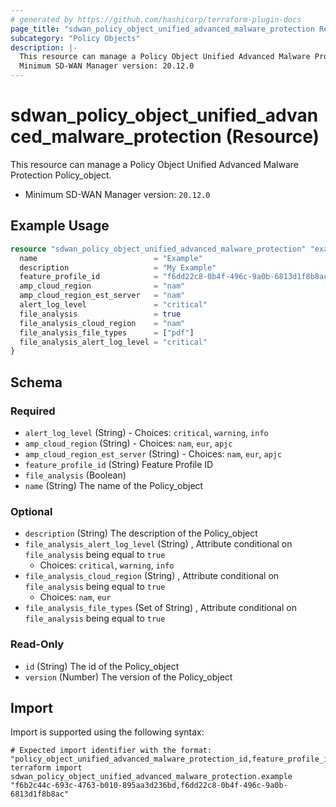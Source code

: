 ```yaml
---
# generated by https://github.com/hashicorp/terraform-plugin-docs
page_title: "sdwan_policy_object_unified_advanced_malware_protection Resource - terraform-provider-sdwan"
subcategory: "Policy Objects"
description: |-
  This resource can manage a Policy Object Unified Advanced Malware Protection Policy_object.
  Minimum SD-WAN Manager version: 20.12.0
---
```


# sdwan_policy_object_unified_advanced_malware_protection (Resource)

This resource can manage a Policy Object Unified Advanced Malware Protection Policy_object.
  - Minimum SD-WAN Manager version: `20.12.0`

## Example Usage

```terraform
resource "sdwan_policy_object_unified_advanced_malware_protection" "example" {
  name                          = "Example"
  description                   = "My Example"
  feature_profile_id            = "f6dd22c8-0b4f-496c-9a0b-6813d1f8b8ac"
  amp_cloud_region              = "nam"
  amp_cloud_region_est_server   = "nam"
  alert_log_level               = "critical"
  file_analysis                 = true
  file_analysis_cloud_region    = "nam"
  file_analysis_file_types      = ["pdf"]
  file_analysis_alert_log_level = "critical"
}
```

<!-- schema generated by tfplugindocs -->
## Schema

### Required

- `alert_log_level` (String) - Choices: `critical`, `warning`, `info`
- `amp_cloud_region` (String) - Choices: `nam`, `eur`, `apjc`
- `amp_cloud_region_est_server` (String) - Choices: `nam`, `eur`, `apjc`
- `feature_profile_id` (String) Feature Profile ID
- `file_analysis` (Boolean)
- `name` (String) The name of the Policy_object

### Optional

- `description` (String) The description of the Policy_object
- `file_analysis_alert_log_level` (String) , Attribute conditional on `file_analysis` being equal to `true`
  - Choices: `critical`, `warning`, `info`
- `file_analysis_cloud_region` (String) , Attribute conditional on `file_analysis` being equal to `true`
  - Choices: `nam`, `eur`
- `file_analysis_file_types` (Set of String) , Attribute conditional on `file_analysis` being equal to `true`

### Read-Only

- `id` (String) The id of the Policy_object
- `version` (Number) The version of the Policy_object

## Import

Import is supported using the following syntax:

```shell
# Expected import identifier with the format: "policy_object_unified_advanced_malware_protection_id,feature_profile_id"
terraform import sdwan_policy_object_unified_advanced_malware_protection.example "f6b2c44c-693c-4763-b010-895aa3d236bd,f6dd22c8-0b4f-496c-9a0b-6813d1f8b8ac"
```
